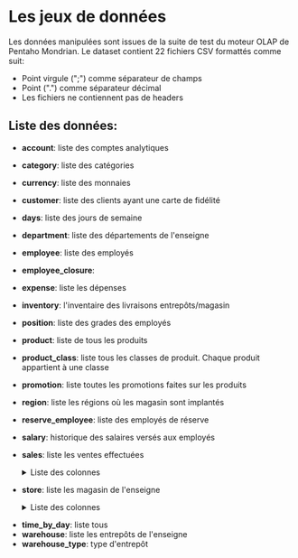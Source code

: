 # Les jeux de données
Les données manipulées sont issues de la suite de test du moteur OLAP de Pentaho Mondrian. Le dataset contient 22 fichiers CSV formattés comme suit:
* Point virgule (";") comme séparateur de champs
* Point (".") comme séparateur décimal
* Les fichiers ne contiennent pas de headers

## Liste des données: 
* **account**: liste des comptes analytiques
* **category**: liste des catégories
* **currency**: liste des monnaies
* **customer**: liste des clients ayant une carte de fidélité
* **days**: liste des jours de semaine
* **department**: liste des départements de l'enseigne
* **employee**: liste des employés 
* **employee_closure**: 
* **expense**: liste les dépenses
* **inventory**: l'inventaire des livraisons entrepôts/magasin
* **position**: liste des grades des employés
* **product**: liste de tous les produits
* **product_class**: liste tous les classes de produit. Chaque produit appartient à une classe 
* **promotion**: liste toutes les promotions faites sur les produits
* **region**: liste les régions où les magasin sont implantés
* **reserve_employee**: liste des employés de réserve
* **salary**: historique des salaires versés aux employés
* **sales**: liste les ventes effectuées<details>
  <summary> Liste des colonnes</summary>
    
    Nom|Type|Commentaires
    --- | --- | ---
    product_id|int
    --- | --- | ---
    time_id|int
    --- | --- | ---
    customer_id|int
    --- | --- | ---
    promotion_id|int
    --- | --- | ---
    store_id|int
    --- | --- | ---
    store_sales|double| Prix de vente au niveau du magasin
    --- | --- | ---
    store_cost|double| Coût de la vente par unité
    --- | --- | ---
    unit_sales|double| Nombre d'unités vendues
    --- | --- | ---
 </details>

* **store**: liste les magasin de l'enseigne<details>
  <summary> Liste des colonnes </summary>

    Nom|Type|Commentaires
    --- | --- | ---
    store_id|int
    --- | --- | ---
    store_type|string
    --- | --- | ---
    region_id|int|
    --- | --- | ---
    store_name|string|
    --- | --- | ---
    store_number|int|
    --- | --- | ---
    store_street_address|string|
    --- | --- | ---
    store_city|string|
    --- | --- | ---
    store_state|string|
    --- | --- | ---
    store_postal_code|int|
    --- | --- | ---
    store_country|string|
    --- | --- | ---
    store_manager|string|
    --- | --- | ---
    store_phone|string|
    --- | --- | ---
    store_fax|string|
    --- | --- | ---
    first_opened_date|date|au format dd/MM/yyyy  hh:mm:ss
    --- | --- | ---
    last_remodel_date|date|au format dd/MM/yyyy  hh:mm:ss
    --- | --- | ---
    store_sqft|int|
    --- | --- | ---
    grocery_sqft|int|
    --- | --- | ---
    frozen_sqft|int|
    --- | --- | ---
    meat_sqft|int|
    --- | --- | ---
    coffee_bar|int|0=false et 1=true
    --- | --- | ---
    video_store|int|0=false et 1=true
    --- | --- | ---
    salad_bar|int|0=false et 1=true
    --- | --- | ---
    prepared_food|int|0=false et 1=true
    --- | --- | ---
    florist|int|0=false et 1=true
    --- | --- | ---  

</details>

* **time_by_day**: liste tous  
* **warehouse**: liste les entrepôts de l'enseigne
* **warehouse_type**: type d'entrepôt
